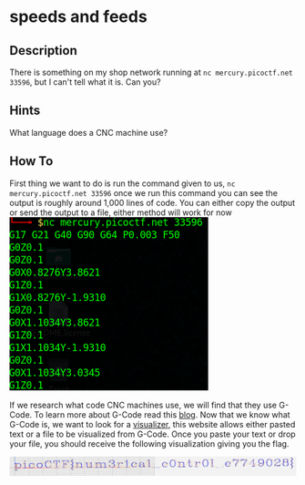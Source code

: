# speeds and feeds

## Description
There is something on my shop network running at
`nc mercury.picoctf.net 33596`, but I can't tell what it is. Can you?

## Hints
What language does a CNC machine use?


## How To
First thing we want to do is run the command given to us, `nc mercury.picoctf.net 33596` once we run this command you can see the output is roughly around 1,000 lines of code.
You can either copy the output or send the output to a file, either method will work for now
![output](./speeds-feeds-output.PNG)

If we research what code CNC machines use, we will find that they use G-Code. To learn more about G-Code read this [blog](https://www.steckermachine.com/blog/g-code-and-m-code-programming).
Now that we know what G-Code is, we want to look for a [visualizer](https://ncviewer.com/), this website allows either pasted text or a file to be visualized from G-Code.
Once you paste your text or drop your file, you should receive the following visualization giving you the flag.

![flag](./speed-feeds-flag.PNG)



